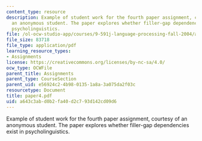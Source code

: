 ```yaml
---
content_type: resource
description: Example of student work for the fourth paper assignment, courtesy of
  an anonymous student. The paper explores whether filler-gap dependencies exist in
  psycholinguistics.
file: /ol-ocw-studio-app/courses/9-591j-language-processing-fall-2004/a643c3abd0b2fa40d2c793d142cd09d6_paper4.pdf
file_size: 83718
file_type: application/pdf
learning_resource_types:
- Assignments
license: https://creativecommons.org/licenses/by-nc-sa/4.0/
ocw_type: OCWFile
parent_title: Assignments
parent_type: CourseSection
parent_uid: e56924c2-4b98-0135-1a8a-3a075da2f03c
resourcetype: Document
title: paper4.pdf
uid: a643c3ab-d0b2-fa40-d2c7-93d142cd09d6
---
```

Example of student work for the fourth paper assignment, courtesy of an anonymous student. The paper explores whether filler-gap dependencies exist in psycholinguistics.